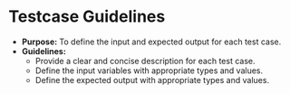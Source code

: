 # Testcase Guidelines

*   **Purpose:** To define the input and expected output for each test case.
*   **Guidelines:**
    *   Provide a clear and concise description for each test case.
    *   Define the input variables with appropriate types and values.
    *   Define the expected output with appropriate types and values.